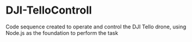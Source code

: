 # DJI-TelloControll
Code sequence created to operate and control the DJI Tello drone, using Node.js as the foundation to perform the task

